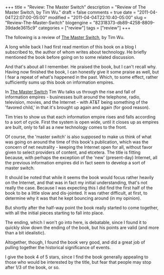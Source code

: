 +++
title = "Review: The Master Switch"
description = "Review of The Master Switch, by Tim Wu."
draft = false
comments = true
date = "2011-04-04T22:07:00-05:00"
modified = "2011-04-04T22:10:40-05:00"
slug = "Review-The-Master-Switch"
blogengine = "82318373-db89-4258-8809-39dade3615c9"
categories = ["review"]
tags = ["review"]
+++

<div class="note">
<p>The following is a review of <a rel="external" href="http://www.amazon.com/gp/product/0307269930?tag=strivinglifen-20">The Master Switch</a>, by Tim Wu.</p>
</div>
<p>A long while back I had first read mention of this book on a blog I subscribed to, the author of whom writes about technology. He briefly mentioned the book before going on to some related discussion.</p>
<p>And that's about all I remember. He praised the book, but I can't recall why. Having now finished the book, I can honestly give it some praise as well, but I fear a repeat of what's happened in the past. Which, to some effect, rather sufficiently sums up this book on information empires.</p>
<p>In <a rel="external" href="http://www.amazon.com/gp/product/0307269930?tag=strivinglifen-20">The Master Switch</a> Tim Wu talks us through the rise and fall of information empires - businesses built around the telephone, radio, television, movies, and the Internet - with AT&amp;T being something of the 'favored child,' in that it's brought up again and again (for good reason).</p>
<p>Tim tries to show us that each information empire rises and falls according to a sort of cycle. First the system is open wide, until it closes up as empires are built, only to fall as a new technology comes to the front.</p>
<p>Of course, the 'master switch' is also supposed to make us think of what was going on around the time of this book's publication, which was the concern of net neutrality - keeping the Internet open for all, without favor given to select providers of content, and etcetera. The title is fitting because, with perhaps the exception of the 'new' (present-day) Internet, all the previous information empires did in fact seem to develop a sort of master switch.</p>
<p>It should be noted that while it seems the book would focus rather heavily on the Internet, and that was in fact my initial understanding, that's not really the case. Because I was expecting this I did find the first half of the book to be a little slow and dis-jointed. It was rather difficult, at first, to determine why it was that he kept bouncing around (in my opinion).</p>
<p>But shortly after the half-way point the book really started to come together, with all the initial pieces starting to fall into place.</p>
<p>The ending, which I won't go into here, is debatable, since I found it to quickly slow down the ending of the book, but his points are valid (and more than a bit idealistic).</p>
<p>Altogether, though, I found the book very good, and did a great job of pulling together the historical significance of events.</p>
<p>I give the book 4 of 5 stars, since I find the book generally appealing to those who would be interested by the title, but fear that people may stop after 1/3 of the book, or so.</p>
